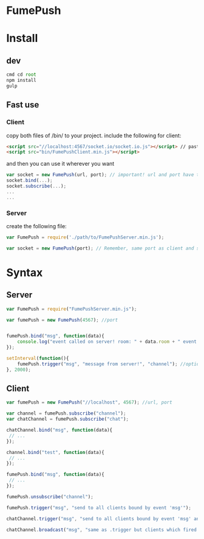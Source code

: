 FumePush
========
# Install

## dev
```javascript
cmd cd root
npm install
gulp
```

## Fast use
### Client
copy both files of /bin/ to your project.
include the following for client:
```html
<script src="//localhost:4567/socket.io/socket.io.js"></script> // paste here your url and port you want to use
<script src="bin/FumePushClient.min.js"></script>
```
and then you can use it wherever you want
```javascript
var socket = new FumePush(url, port); // important! url and port have to be the same as by socket.io above!
socket.bind(...);
socket.subscribe(...);
...
...
```

### Server
create the following file:
```javascript
var FumePush = require('./path/to/FumePushServer.min.js');

var socket = new FumePush(port); // Remember, same port as client and socket.io!
```

# Syntax

## Server
```javascript
var FumePush = require("FumePushServer.min.js");

var fumePush = new FumePush(4567); //port


fumePush.bind("msg", function(data){
    console.log("event called on server! room: " + data.room + " event: " + data.event + " data: "+data.data);
});

setInterval(function(){
    fumePush.trigger("msg", "message from server!", "channel"); //optional channel
}, 2000);

```

## Client
```javascript
var fumePush = new FumePush("//localhost", 4567); //url, port

var channel = fumePush.subscribe("channel");
var chatChannel = fumePush.subscribe("chat");

chatChannel.bind("msg", function(data){
 // ...
});

channel.bind("test", function(data){
 // ...
});

fumePush.bind("msg", function(data){
 // ...
});

fumePush.unsubscribe("channel");

fumePush.trigger("msg", "send to all clients bound by event 'msg'");

chatChannel.trigger("msg", "send to all clients bound by event 'msg' and subscribed to 'chat'");

chatChannel.broadcast("msg", "same as .trigger but clients which fired these events wont receive it back");


```


